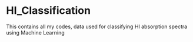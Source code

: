 # HI_Classification
This contains all my codes, data used for classifying HI absorption spectra using Machine Learning
